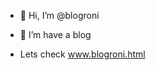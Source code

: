 - 👋 Hi, I’m @blogroni
- 👀 I’m have a blog

- Lets check www.blogroni.html

<!---
blogroni/blogroni is a ✨ special ✨ repository because its `README.md` (this file) appears on your GitHub profile.
You can click the Preview link to take a look at your changes.
--->
